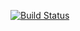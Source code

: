 [![Build Status](https://travis-ci.org/vuo/conan-csu.svg?branch=master)](https://travis-ci.org/vuo/conan-csu)
